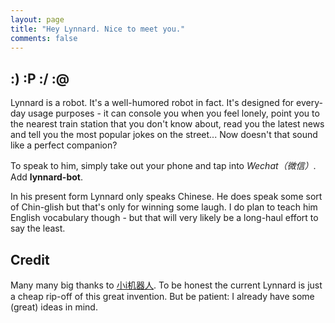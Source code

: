 ```yaml
---
layout: page
title: "Hey Lynnard. Nice to meet you."
comments: false
---
```


:) :P :/ :@
-----------

Lynnard is a robot. It's a well-humored robot in fact. It's designed for every-day usage purposes - it can console you when you feel lonely, point you to the nearest train station that you don't know about, read you the latest news and tell you the most popular jokes on the street... Now doesn't that sound like a perfect companion?

To speak to him, simply take out your phone and tap into *Wechat（微信）*. Add **lynnard-bot**.

In his present form Lynnard only speaks Chinese. He does speak some sort of Chin-glish but that's only for winning some laugh. I do plan to teach him English vocabulary though - but that will very likely be a long-haul effort to say the least.

Credit
------

Many many big thanks to [小i机器人](www.xiaoi.com). To be honest the current Lynnard is just a cheap rip-off of this great invention. But be patient: I already have some (great) ideas in mind.

